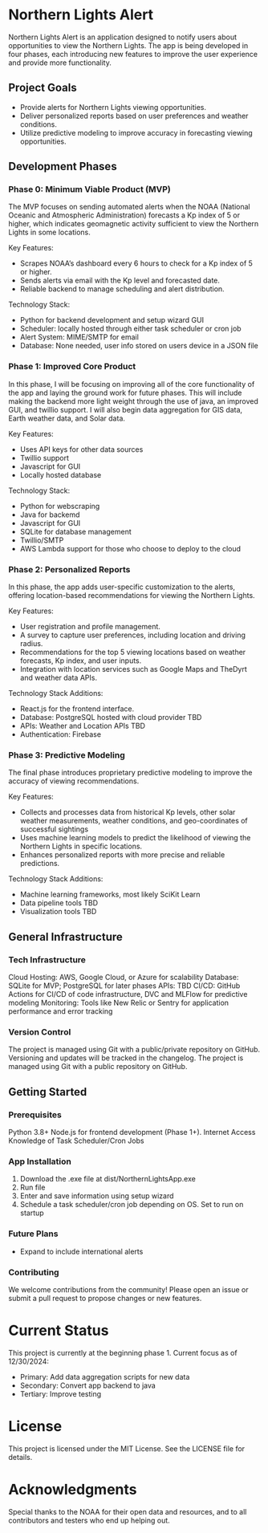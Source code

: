 # Northern Lights Alert

Northern Lights Alert is an application designed to notify users about opportunities to view the Northern Lights. The app is being developed in four phases, each introducing new features to improve the user experience and provide more functionality.

## Project Goals
- Provide alerts for Northern Lights viewing opportunities.
- Deliver personalized reports based on user preferences and weather conditions.
- Utilize predictive modeling to improve accuracy in forecasting viewing opportunities.

## Development Phases

### Phase 0: Minimum Viable Product (MVP)

The MVP focuses on sending automated alerts when the NOAA (National Oceanic and Atmospheric Administration) forecasts a Kp index of 5 or higher, which indicates geomagnetic activity sufficient to view the Northern Lights in some locations.

Key Features:
- Scrapes NOAA’s dashboard every 6 hours to check for a Kp index of 5 or higher.
- Sends alerts via email with the Kp level and forecasted date.
- Reliable backend to manage scheduling and alert distribution.

Technology Stack:
- Python for backend development and setup wizard GUI
- Scheduler: locally hosted through either task scheduler or cron job
- Alert System: MIME/SMTP for email
- Database: None needed, user info stored on users device in a JSON file

### Phase 1: Improved Core Product

In this phase, I will be focusing on improving all of the core functionality of the app and laying the ground work for future phases. This will include making the backend more light weight through the use of java, an improved GUI, and twillio support. I will also begin data aggregation for GIS data, Earth weather data, and Solar data. 

Key Features:
- Uses API keys for other data sources
- Twillio support
- Javascript for GUI
- Locally hosted database

Technology Stack:
- Python for webscraping
- Java for backemd
- Javascript for GUI
- SQLite for database management
- Twillio/SMTP
- AWS Lambda support for those who choose to deploy to the cloud

### Phase 2: Personalized Reports

In this phase, the app adds user-specific customization to the alerts, offering location-based recommendations for viewing the Northern Lights.

Key Features:
- User registration and profile management.
- A survey to capture user preferences, including location and driving radius.
- Recommendations for the top 5 viewing locations based on weather forecasts, Kp index, and user inputs.
- Integration with location services such as Google Maps and TheDyrt and weather data APIs.

Technology Stack Additions:
- React.js for the frontend interface.
- Database: PostgreSQL hosted with cloud provider TBD
- APIs: Weather and Location APIs TBD
- Authentication: Firebase

### Phase 3: Predictive Modeling

The final phase introduces proprietary predictive modeling to improve the accuracy of viewing recommendations.

Key Features:
- Collects and processes data from historical Kp levels, other solar weather measurements, weather conditions, and geo-coordinates of successful sightings
- Uses machine learning models to predict the likelihood of viewing the Northern Lights in specific locations.
- Enhances personalized reports with more precise and reliable predictions.

Technology Stack Additions:
- Machine learning frameworks, most likely SciKit Learn
- Data pipeline tools TBD
- Visualization tools TBD

## General Infrastructure

### Tech Infrastructure
Cloud Hosting: AWS, Google Cloud, or Azure for scalability
Database: SQLite for MVP; PostgreSQL for later phases
APIs: TBD
CI/CD: GitHub Actions for CI/CD of code infrastructure, DVC and MLFlow for predictive modeling
Monitoring: Tools like New Relic or Sentry for application performance and error tracking

### Version Control

The project is managed using Git with a public/private repository on GitHub. Versioning and updates will be tracked in the changelog.
The project is managed using Git with a public repository on GitHub.

## Getting Started
### Prerequisites
Python 3.8+
Node.js for frontend development (Phase 1+).
Internet Access
Knowledge of Task Scheduler/Cron Jobs

### App Installation

1. Download the .exe file at dist/NorthernLightsApp.exe
2. Run file
3. Enter and save information using setup wizard
4. Schedule a task scheduler/cron job depending on OS. Set to run on startup

### Future Plans

- Expand to include international alerts

### Contributing

We welcome contributions from the community! Please open an issue or submit a pull request to propose changes or new features.

# Current Status
This project is currently at the beginning phase 1. Current focus as of 12/30/2024:
- Primary: Add data aggregation scripts for new data
- Secondary: Convert app backend to java
- Tertiary: Improve testing
 
# License

This project is licensed under the MIT License. See the LICENSE file for details.

# Acknowledgments

Special thanks to the NOAA for their open data and resources, and to all contributors and testers who end up helping out.
